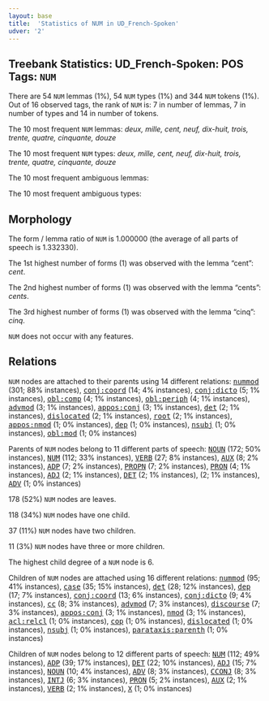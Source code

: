```yaml
---
layout: base
title:  'Statistics of NUM in UD_French-Spoken'
udver: '2'
---
```


## Treebank Statistics: UD_French-Spoken: POS Tags: `NUM`

There are 54 `NUM` lemmas (1%), 54 `NUM` types (1%) and 344 `NUM` tokens (1%).
Out of 16 observed tags, the rank of `NUM` is: 7 in number of lemmas, 7 in number of types and 14 in number of tokens.

The 10 most frequent `NUM` lemmas: <em>deux, mille, cent, neuf, dix-huit, trois, trente, quatre, cinquante, douze</em>

The 10 most frequent `NUM` types:  <em>deux, mille, cent, neuf, dix-huit, trois, trente, quatre, cinquante, douze</em>

The 10 most frequent ambiguous lemmas: 

The 10 most frequent ambiguous types:  



## Morphology

The form / lemma ratio of `NUM` is 1.000000 (the average of all parts of speech is 1.332330).

The 1st highest number of forms (1) was observed with the lemma “cent”: <em>cent</em>.

The 2nd highest number of forms (1) was observed with the lemma “cents”: <em>cents</em>.

The 3rd highest number of forms (1) was observed with the lemma “cinq”: <em>cinq</em>.

`NUM` does not occur with any features.


## Relations

`NUM` nodes are attached to their parents using 14 different relations: <tt><a href="fr_spoken-dep-nummod.html">nummod</a></tt> (301; 88% instances), <tt><a href="fr_spoken-dep-conj-coord.html">conj:coord</a></tt> (14; 4% instances), <tt><a href="fr_spoken-dep-conj-dicto.html">conj:dicto</a></tt> (5; 1% instances), <tt><a href="fr_spoken-dep-obl-comp.html">obl:comp</a></tt> (4; 1% instances), <tt><a href="fr_spoken-dep-obl-periph.html">obl:periph</a></tt> (4; 1% instances), <tt><a href="fr_spoken-dep-advmod.html">advmod</a></tt> (3; 1% instances), <tt><a href="fr_spoken-dep-appos-conj.html">appos:conj</a></tt> (3; 1% instances), <tt><a href="fr_spoken-dep-det.html">det</a></tt> (2; 1% instances), <tt><a href="fr_spoken-dep-dislocated.html">dislocated</a></tt> (2; 1% instances), <tt><a href="fr_spoken-dep-root.html">root</a></tt> (2; 1% instances), <tt><a href="fr_spoken-dep-appos-nmod.html">appos:nmod</a></tt> (1; 0% instances), <tt><a href="fr_spoken-dep-dep.html">dep</a></tt> (1; 0% instances), <tt><a href="fr_spoken-dep-nsubj.html">nsubj</a></tt> (1; 0% instances), <tt><a href="fr_spoken-dep-obl-mod.html">obl:mod</a></tt> (1; 0% instances)

Parents of `NUM` nodes belong to 11 different parts of speech: <tt><a href="fr_spoken-pos-NOUN.html">NOUN</a></tt> (172; 50% instances), <tt><a href="fr_spoken-pos-NUM.html">NUM</a></tt> (112; 33% instances), <tt><a href="fr_spoken-pos-VERB.html">VERB</a></tt> (27; 8% instances), <tt><a href="fr_spoken-pos-AUX.html">AUX</a></tt> (8; 2% instances), <tt><a href="fr_spoken-pos-ADP.html">ADP</a></tt> (7; 2% instances), <tt><a href="fr_spoken-pos-PROPN.html">PROPN</a></tt> (7; 2% instances), <tt><a href="fr_spoken-pos-PRON.html">PRON</a></tt> (4; 1% instances), <tt><a href="fr_spoken-pos-ADJ.html">ADJ</a></tt> (2; 1% instances), <tt><a href="fr_spoken-pos-DET.html">DET</a></tt> (2; 1% instances),  (2; 1% instances), <tt><a href="fr_spoken-pos-ADV.html">ADV</a></tt> (1; 0% instances)

178 (52%) `NUM` nodes are leaves.

118 (34%) `NUM` nodes have one child.

37 (11%) `NUM` nodes have two children.

11 (3%) `NUM` nodes have three or more children.

The highest child degree of a `NUM` node is 6.

Children of `NUM` nodes are attached using 16 different relations: <tt><a href="fr_spoken-dep-nummod.html">nummod</a></tt> (95; 41% instances), <tt><a href="fr_spoken-dep-case.html">case</a></tt> (35; 15% instances), <tt><a href="fr_spoken-dep-det.html">det</a></tt> (28; 12% instances), <tt><a href="fr_spoken-dep-dep.html">dep</a></tt> (17; 7% instances), <tt><a href="fr_spoken-dep-conj-coord.html">conj:coord</a></tt> (13; 6% instances), <tt><a href="fr_spoken-dep-conj-dicto.html">conj:dicto</a></tt> (9; 4% instances), <tt><a href="fr_spoken-dep-cc.html">cc</a></tt> (8; 3% instances), <tt><a href="fr_spoken-dep-advmod.html">advmod</a></tt> (7; 3% instances), <tt><a href="fr_spoken-dep-discourse.html">discourse</a></tt> (7; 3% instances), <tt><a href="fr_spoken-dep-appos-conj.html">appos:conj</a></tt> (3; 1% instances), <tt><a href="fr_spoken-dep-nmod.html">nmod</a></tt> (3; 1% instances), <tt><a href="fr_spoken-dep-acl-relcl.html">acl:relcl</a></tt> (1; 0% instances), <tt><a href="fr_spoken-dep-cop.html">cop</a></tt> (1; 0% instances), <tt><a href="fr_spoken-dep-dislocated.html">dislocated</a></tt> (1; 0% instances), <tt><a href="fr_spoken-dep-nsubj.html">nsubj</a></tt> (1; 0% instances), <tt><a href="fr_spoken-dep-parataxis-parenth.html">parataxis:parenth</a></tt> (1; 0% instances)

Children of `NUM` nodes belong to 12 different parts of speech: <tt><a href="fr_spoken-pos-NUM.html">NUM</a></tt> (112; 49% instances), <tt><a href="fr_spoken-pos-ADP.html">ADP</a></tt> (39; 17% instances), <tt><a href="fr_spoken-pos-DET.html">DET</a></tt> (22; 10% instances), <tt><a href="fr_spoken-pos-ADJ.html">ADJ</a></tt> (15; 7% instances), <tt><a href="fr_spoken-pos-NOUN.html">NOUN</a></tt> (10; 4% instances), <tt><a href="fr_spoken-pos-ADV.html">ADV</a></tt> (8; 3% instances), <tt><a href="fr_spoken-pos-CCONJ.html">CCONJ</a></tt> (8; 3% instances), <tt><a href="fr_spoken-pos-INTJ.html">INTJ</a></tt> (6; 3% instances), <tt><a href="fr_spoken-pos-PRON.html">PRON</a></tt> (5; 2% instances), <tt><a href="fr_spoken-pos-AUX.html">AUX</a></tt> (2; 1% instances), <tt><a href="fr_spoken-pos-VERB.html">VERB</a></tt> (2; 1% instances), <tt><a href="fr_spoken-pos-X.html">X</a></tt> (1; 0% instances)

